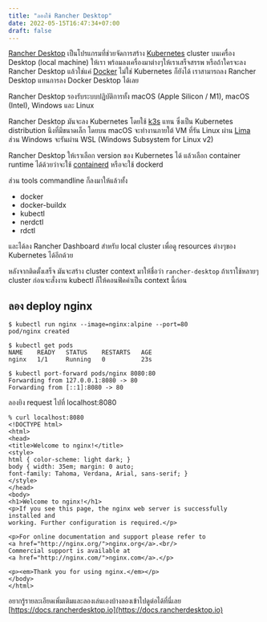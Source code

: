 ```yaml
---
title: "ลองใช้ Rancher Desktop"
date: 2022-05-15T16:47:34+07:00
draft: false
---
```


[Rancher Desktop](https://rancherdesktop.io/) เป็นโปรแกรมที่ช่วยจัดการสร้าง [Kubernetes](https://kubernetes.io/) cluster บนเครื่อง Desktop (local machine) ให้เรา พร้อมลงเครื่องมาต่างๆให้เราเสร็จสรรพ หรือถ้าใครจะลง Rancher Desktop แล้วใช่แค่ [Docker](https://www.docker.com/) ไม่ใช่ Kubernetes ก็ยังได้ เราสามารถลง Rancher Desktop แทนการลง Docker Desktop ได้เลย

<!--more-->

Rancher Desktop รองรับระบบปฏิบัติการทั้ง macOS (Apple Silicon / M1), macOS (Intel), Windows และ Linux

Rancher Desktop มันจะลง Kubernetes โดยใช้ [k3s](https://k3s.io/) แทน ซึ่งเป็น Kubernetes distribution นึงที่มีขนาดเล็ก โดยบน macOS จะทำงานภายใต้ VM ที่รัน Linux ผ่าน [Lima](https://github.com/lima-vm/) ส่วน Windows จะรันผ่าน WSL (Windows Subsystem for Linux v2)

Rancher Desktop ให้เราเลือก version ของ Kubernetes ได้ แล้วเลือก container runtime ได้ด้วยว่าจะใช้ [containerd](https://containerd.io/) หรือจะใช้ dockerd

ส่วน tools commandline ก็ลงมาให้แล้วทั้ง
- docker
- docker-buildx
- kubectl
- nerdctl
- rdctl

และได้ลง Rancher Dashboard สำหรับ local cluster เพื่อดู resources ต่างๆของ Kubernetes ได้อีกด้วย

หลังจากติดตั้งเสร็จ มันจะสร้าง cluster context มาให้ชื่อว่า `rancher-desktop` ถ้าเราใช้หลายๆ cluster ก่อนจะสั่งงาน kubectl ก็ให้คอนฟิคค่าเป็น context นี้ก่อน

## ลอง deploy nginx

```
$ kubectl run nginx --image=nginx:alpine --port=80
pod/nginx created
```

```
$ kubectl get pods
NAME    READY   STATUS    RESTARTS   AGE
nginx   1/1     Running   0          23s
```

```
$ kubectl port-forward pods/nginx 8080:80
Forwarding from 127.0.0.1:8080 -> 80
Forwarding from [::1]:8080 -> 80
```

ลองยิง request ไปที่ localhost:8080

```
% curl localhost:8080
<!DOCTYPE html>
<html>
<head>
<title>Welcome to nginx!</title>
<style>
html { color-scheme: light dark; }
body { width: 35em; margin: 0 auto;
font-family: Tahoma, Verdana, Arial, sans-serif; }
</style>
</head>
<body>
<h1>Welcome to nginx!</h1>
<p>If you see this page, the nginx web server is successfully installed and
working. Further configuration is required.</p>

<p>For online documentation and support please refer to
<a href="http://nginx.org/">nginx.org</a>.<br/>
Commercial support is available at
<a href="http://nginx.com/">nginx.com</a>.</p>

<p><em>Thank you for using nginx.</em></p>
</body>
</html>
```

อยากรู้รายละเอียดเพิ่มเติมและลองเล่นเองบ้างลองเข้าไปดูต่อได้ที่นี่เลย [https://docs.rancherdesktop.io](https://docs.rancherdesktop.io)
